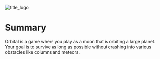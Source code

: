
![title_logo](https://github.com/AK1o9/Orbital/assets/96708800/75528628-618b-4e39-aac2-429a609f70ad)

<h1>Summary</h1>
<p>Orbital is a game where you play as a moon that is orbiting a large planet. Your goal is to survive as long as possible without crashing into various obstacles like columns and meteors.</p>
